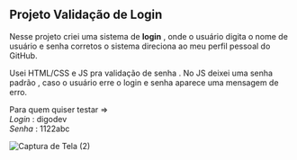 ## Projeto Validação de Login

Nesse projeto criei uma sistema de **login** , onde o usuário digita o nome de usuário e senha corretos o sistema direciona ao meu perfil pessoal do GitHub.

Usei HTML/CSS e JS pra validação de senha . No JS deixei uma senha padrão , caso o usuário erre o login e senha aparece uma mensagem de erro.

Para quem quiser testar => <br>
_Login_ : digodev <br>
_Senha_ : 1122abc



![Captura de Tela (2)](https://user-images.githubusercontent.com/101463566/210452150-9f9ebf78-3aec-4012-8d95-f0256581c1e5.png)
